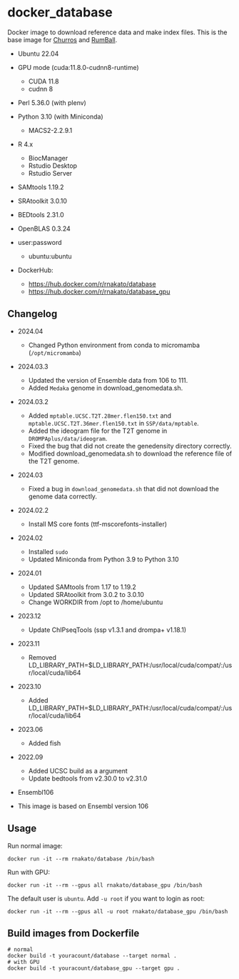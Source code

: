 # docker_database

Docker image to download reference data and make index files.
This is the base image for [Churros](https://github.com/rnakato/Churros) and [RumBall](https://github.com/rnakato/RumBall).

- Ubuntu 22.04

- GPU mode (cuda:11.8.0-cudnn8-runtime)
   - CUDA 11.8
   - cudnn 8

- Perl 5.36.0 (with plenv)
- Python 3.10 (with Miniconda)
    - MACS2-2.2.9.1

- R 4.x
    - BiocManager
    - Rstudio Desktop
    - Rstudio Server

- SAMtools 1.19.2
- SRAtoolkit 3.0.10
- BEDtools 2.31.0
- OpenBLAS 0.3.24

- user:password
    - ubuntu:ubuntu

- DockerHub:
  - https://hub.docker.com/r/rnakato/database
  - https://hub.docker.com/r/rnakato/database_gpu


## Changelog

- 2024.04
  - Changed Python environment from conda to micromamba (`/opt/micromamba`)

- 2024.03.3
  - Updated the version of Ensemble data from 106 to 111.
  - Added `Medaka` genome in download_genomedata.sh.

- 2024.03.2
  - Added `mptable.UCSC.T2T.28mer.flen150.txt` and `mptable.UCSC.T2T.36mer.flen150.txt` in `SSP/data/mptable`.
  - Added the ideogram file for the T2T genome in `DROMPAplus/data/ideogram`.
  - Fixed the bug that did not create the genedensity directory correctly.
  - Modified download_genomedata.sh to download the reference file of the T2T genome.

- 2024.03
  - Fixed a bug in `download_genomedata.sh` that did not download the genome data correctly.

- 2024.02.2
  - Install MS core fonts (ttf-mscorefonts-installer)

- 2024.02
  - Installed `sudo`
  - Updated Miniconda from Python 3.9 to Python 3.10

- 2024.01
  - Updated SAMtools from 1.17 to 1.19.2
  - Updated SRAtoolkit from 3.0.2 to 3.0.10
  - Change WORKDIR from /opt to /home/ubuntu

- 2023.12
  - Update ChIPseqTools (ssp v1.3.1 and drompa+ v1.18.1)

- 2023.11
  - Removed LD_LIBRARY_PATH=$LD_LIBRARY_PATH:/usr/local/cuda/compat/:/usr/local/cuda/lib64

- 2023.10
  - Added LD_LIBRARY_PATH=$LD_LIBRARY_PATH:/usr/local/cuda/compat/:/usr/local/cuda/lib64

- 2023.06
  - Added fish

- 2022.09
    - Added UCSC build as a argument
    - Update bedtools from v2.30.0 to v2.31.0

- Ensembl106
- This image is based on Ensembl version 106


## Usage

Run normal image:

    docker run -it --rm rnakato/database /bin/bash

Run with GPU:

    docker run -it --rm --gpus all rnakato/database_gpu /bin/bash

The default user is `ubuntu`. Add `-u root` if you want to login as root:

    docker run -it --rm --gpus all -u root rnakato/database_gpu /bin/bash

## Build images from Dockerfile

    # normal
    docker build -t youracount/database --target normal .
    # with GPU
    docker build -t youracount/database_gpu --target gpu .
